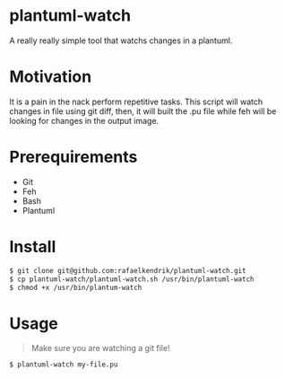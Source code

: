 # plantuml-watch
A really really simple tool that watchs changes in a plantuml.

# Motivation
It is a pain in the nack perform repetitive tasks. This script will watch changes in file using git diff, then, it will built
the .pu file while feh will be looking for changes in the output image.

# Prerequirements
- Git
- Feh
- Bash
- Plantuml

# Install
```sh
$ git clone git@github.com:rafaelkendrik/plantuml-watch.git
$ cp plantuml-watch/plantuml-watch.sh /usr/bin/plantuml-watch
$ chmod +x /usr/bin/plantum-watch
```

# Usage
> Make sure you are watching a git file!

```sh
$ plantuml-watch my-file.pu
```
